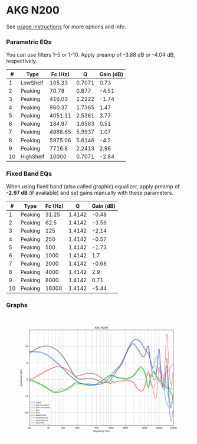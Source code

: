 # AKG N200
See [usage instructions](https://github.com/jaakkopasanen/AutoEq#usage) for more options and info.

### Parametric EQs
You can use filters 1-5 or 1-10. Apply preamp of -3.88 dB or -4.04 dB, respectively.

|   # | Type      |   Fc (Hz) |      Q |   Gain (dB) |
|-----|-----------|-----------|--------|-------------|
|   1 | LowShelf  |    105.33 | 0.7071 |        0.73 |
|   2 | Peaking   |     70.78 | 0.677  |       -4.51 |
|   3 | Peaking   |    416.03 | 1.2222 |       -1.74 |
|   4 | Peaking   |    960.37 | 1.7365 |        1.47 |
|   5 | Peaking   |   4051.11 | 2.5361 |        3.77 |
|   6 | Peaking   |    184.97 | 3.6563 |        0.51 |
|   7 | Peaking   |   4888.65 | 5.9937 |        1.07 |
|   8 | Peaking   |   5975.06 | 5.6146 |       -4.2  |
|   9 | Peaking   |   7716.8  | 2.2413 |        2.96 |
|  10 | HighShelf |  10000    | 0.7071 |       -2.84 |

### Fixed Band EQs
When using fixed band (also called graphic) equalizer, apply preamp of **-2.97 dB** (if available) and set gains manually with these parameters.

|   # | Type    |   Fc (Hz) |      Q |   Gain (dB) |
|-----|---------|-----------|--------|-------------|
|   1 | Peaking |     31.25 | 1.4142 |       -0.48 |
|   2 | Peaking |     62.5  | 1.4142 |       -3.56 |
|   3 | Peaking |    125    | 1.4142 |       -2.14 |
|   4 | Peaking |    250    | 1.4142 |       -0.57 |
|   5 | Peaking |    500    | 1.4142 |       -1.73 |
|   6 | Peaking |   1000    | 1.4142 |        1.7  |
|   7 | Peaking |   2000    | 1.4142 |       -0.68 |
|   8 | Peaking |   4000    | 1.4142 |        2.9  |
|   9 | Peaking |   8000    | 1.4142 |        0.71 |
|  10 | Peaking |  16000    | 1.4142 |       -5.44 |

### Graphs
![](./AKG%20N200.png)
